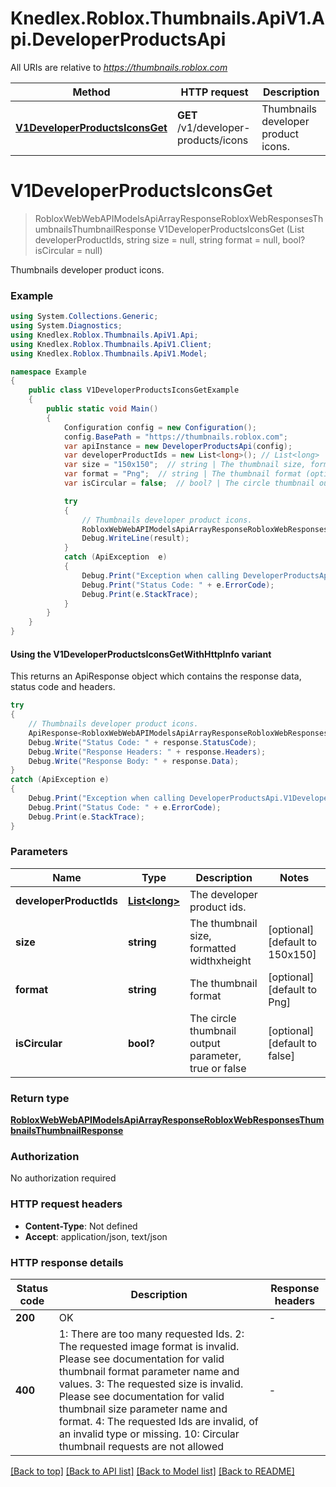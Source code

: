 # Knedlex.Roblox.Thumbnails.ApiV1.Api.DeveloperProductsApi

All URIs are relative to *https://thumbnails.roblox.com*

| Method | HTTP request | Description |
|--------|--------------|-------------|
| [**V1DeveloperProductsIconsGet**](DeveloperProductsApi.md#v1developerproductsiconsget) | **GET** /v1/developer-products/icons | Thumbnails developer product icons. |

<a id="v1developerproductsiconsget"></a>
# **V1DeveloperProductsIconsGet**
> RobloxWebWebAPIModelsApiArrayResponseRobloxWebResponsesThumbnailsThumbnailResponse V1DeveloperProductsIconsGet (List<long> developerProductIds, string size = null, string format = null, bool? isCircular = null)

Thumbnails developer product icons.

### Example
```csharp
using System.Collections.Generic;
using System.Diagnostics;
using Knedlex.Roblox.Thumbnails.ApiV1.Api;
using Knedlex.Roblox.Thumbnails.ApiV1.Client;
using Knedlex.Roblox.Thumbnails.ApiV1.Model;

namespace Example
{
    public class V1DeveloperProductsIconsGetExample
    {
        public static void Main()
        {
            Configuration config = new Configuration();
            config.BasePath = "https://thumbnails.roblox.com";
            var apiInstance = new DeveloperProductsApi(config);
            var developerProductIds = new List<long>(); // List<long> | The developer product ids.
            var size = "150x150";  // string | The thumbnail size, formatted widthxheight (optional)  (default to 150x150)
            var format = "Png";  // string | The thumbnail format (optional)  (default to Png)
            var isCircular = false;  // bool? | The circle thumbnail output parameter, true or false (optional)  (default to false)

            try
            {
                // Thumbnails developer product icons.
                RobloxWebWebAPIModelsApiArrayResponseRobloxWebResponsesThumbnailsThumbnailResponse result = apiInstance.V1DeveloperProductsIconsGet(developerProductIds, size, format, isCircular);
                Debug.WriteLine(result);
            }
            catch (ApiException  e)
            {
                Debug.Print("Exception when calling DeveloperProductsApi.V1DeveloperProductsIconsGet: " + e.Message);
                Debug.Print("Status Code: " + e.ErrorCode);
                Debug.Print(e.StackTrace);
            }
        }
    }
}
```

#### Using the V1DeveloperProductsIconsGetWithHttpInfo variant
This returns an ApiResponse object which contains the response data, status code and headers.

```csharp
try
{
    // Thumbnails developer product icons.
    ApiResponse<RobloxWebWebAPIModelsApiArrayResponseRobloxWebResponsesThumbnailsThumbnailResponse> response = apiInstance.V1DeveloperProductsIconsGetWithHttpInfo(developerProductIds, size, format, isCircular);
    Debug.Write("Status Code: " + response.StatusCode);
    Debug.Write("Response Headers: " + response.Headers);
    Debug.Write("Response Body: " + response.Data);
}
catch (ApiException e)
{
    Debug.Print("Exception when calling DeveloperProductsApi.V1DeveloperProductsIconsGetWithHttpInfo: " + e.Message);
    Debug.Print("Status Code: " + e.ErrorCode);
    Debug.Print(e.StackTrace);
}
```

### Parameters

| Name | Type | Description | Notes |
|------|------|-------------|-------|
| **developerProductIds** | [**List&lt;long&gt;**](long.md) | The developer product ids. |  |
| **size** | **string** | The thumbnail size, formatted widthxheight | [optional] [default to 150x150] |
| **format** | **string** | The thumbnail format | [optional] [default to Png] |
| **isCircular** | **bool?** | The circle thumbnail output parameter, true or false | [optional] [default to false] |

### Return type

[**RobloxWebWebAPIModelsApiArrayResponseRobloxWebResponsesThumbnailsThumbnailResponse**](RobloxWebWebAPIModelsApiArrayResponseRobloxWebResponsesThumbnailsThumbnailResponse.md)

### Authorization

No authorization required

### HTTP request headers

 - **Content-Type**: Not defined
 - **Accept**: application/json, text/json


### HTTP response details
| Status code | Description | Response headers |
|-------------|-------------|------------------|
| **200** | OK |  -  |
| **400** | 1: There are too many requested Ids.  2: The requested image format is invalid. Please see documentation for valid thumbnail format parameter name and values.  3: The requested size is invalid. Please see documentation for valid thumbnail size parameter name and format.  4: The requested Ids are invalid, of an invalid type or missing.  10: Circular thumbnail requests are not allowed |  -  |

[[Back to top]](#) [[Back to API list]](../README.md#documentation-for-api-endpoints) [[Back to Model list]](../README.md#documentation-for-models) [[Back to README]](../README.md)

